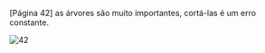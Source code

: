 [Página 42]
as árvores são muito importantes,
cortá-las é um erro constante.


![42](./img/page_42-01.jpg)
